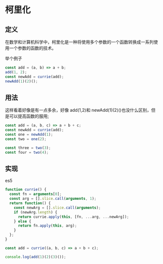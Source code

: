 # 柯里化

## 定义

在数学和计算机科学中，柯里化是一种将使用多个参数的一个函数转换成一系列使用一个参数的函数的技术。

举个例子

```js
const add = (a, b) => a + b;
add(1, 2);
const newAdd = currie(add);
newAdd(1)(2)();
```

## 用法

这样看着好像是有一点多余，好像 add(1,2)和 newAdd(1)(2)()也没什么区别，但是可以提高函数的服用;

```js
const add = (a, b, c) => a + b + c;
const newAdd = currie(add);
const one = newAdd(1);
const two = one(2);

const three = two(3);
const four = two(4);
```

## 实现

es5

```js
function currie() {
  const fn = arguments[0];
  const arg = [].slice.call(arguments, 1);
  return function() {
    const newArg = [].slice.call(arguments);
    if (newArg.length) {
      return currie.apply(this, [fn, ...arg, ...newArg]);
    } else {
      return fn.apply(this, arg);
    }
  };
}

const add = currie((a, b, c) => a + b + c);

console.log(add(1)(2)(3)());
```
